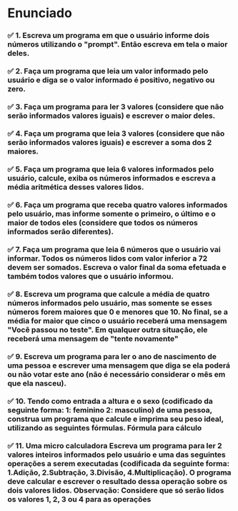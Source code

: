 <h1>  Enunciado </h1>
<h3>
✅ 1. Escreva um programa em que o usuário informe dois números utilizando o "prompt". Então escreva em tela o maior deles. 
<br>
<br>
✅ 2. Faça um programa que leia um valor informado pelo usuário e diga se o valor informado é positivo, negativo ou zero.
<br>
<br>
✅ 3. Faça um programa para ler 3 valores (considere que não serão informados valores iguais) e escrever o maior deles.
<br>
<br>
✅ 4. Faça um programa que leia  3 valores (considere que não serão informados valores iguais) e escrever a soma dos 2 maiores.
<br>
<br>
✅ 5. Faça um programa que leia 6 valores informados pelo usuário, calcule, exiba os números informados e escreva a média aritmética desses valores lidos. 
<br>
<br>
✅ 6. Faça um programa que receba quatro valores informados pelo usuário, mas informe somente o primeiro, o último e o maior de todos eles (considere que todos os números informados serão diferentes).
<br>
<br>
✅ 7. Faça um programa que leia 6 números que o usuário vai informar. Todos os números lidos com valor inferior a 72 devem ser somados. Escreva o valor final da soma efetuada e também todos valores que o usuário informou.
<br>
<br>
✅ 8. Escreva um programa que calcule a média de quatro números informados pelo usuário, mas somente se esses números forem maiores que 0 e menores que 10. No final, se a média for maior que cinco o usuário receberá uma mensagem "Você passou no teste". Em qualquer outra situação, ele receberá uma mensagem de "tente novamente"
<br>
<br>
✅ 9. Escreva um programa para ler o ano de nascimento de uma pessoa e escrever uma mensagem que diga se ela poderá ou não votar este ano (não é necessário considerar o mês em que ela nasceu).
<br>
<br>
✅ 10. Tendo como entrada a altura e o sexo (codificado da seguinte forma: 1: feminino 2: masculino) de uma pessoa, construa um programa que calcule e imprima seu peso ideal, utilizando as seguintes fórmulas.
Fórmula para cálculo
<br>
<br>
✅ 11. Uma micro calculadora
Escreva um programa para ler 2 valores inteiros informados pelo usuário e uma das seguintes operações a serem
executadas (codificada da seguinte forma: 1.Adição, 2.Subtração, 3.Divisão, 4.Multiplicação).
O programa deve calcular e escrever o resultado dessa operação sobre os dois valores lidos. Observação: Considere
que só serão lidos os valores 1, 2, 3 ou 4 para as operações </h3>
